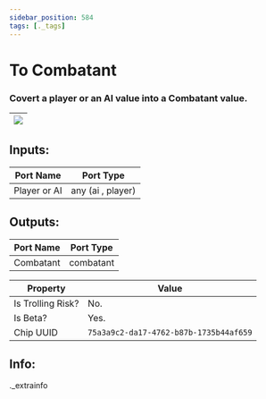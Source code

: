 ```yaml
---
sidebar_position: 584
tags: [._tags]
---
```


# To Combatant


### Covert a player or an AI value into a Combatant value.

| ![](https://images-ext-2.discordapp.net/external/MPmIaQzlEPmgGWlgi-WxBBXt0Bjv_zWPkg1y1f_sy3s/https/www.recroomcircuits.com/image/circuit/absolute-value?width=206&height=108) |
|-----|

## Inputs:
| Port Name | Port Type |
|-----------|-----------|
| Player or AI | any (ai , player) |

## Outputs:
| Port Name | Port Type |
|-----------|-----------|
| Combatant | combatant | 

| Property  | Value |
|-------------------|-----------|
| Is Trolling Risk? | No. |
| Is Beta? | Yes. |
| Chip UUID | `75a3a9c2-da17-4762-b87b-1735b44af659` |

## Info:
._extrainfo
